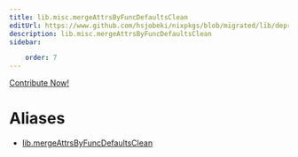 ```yaml
---
title: lib.misc.mergeAttrsByFuncDefaultsClean
editUrl: https://www.github.com/hsjobeki/nixpkgs/blob/migrated/lib/deprecated.nix#L272C35
description: lib.misc.mergeAttrsByFuncDefaultsClean
sidebar:

    order: 7
---
```


<a href="https://www.github.com/hsjobeki/nixpkgs/blob/migrated/lib/deprecated.nix#L272C35">Contribute Now!</a>


# Aliases

- [lib.mergeAttrsByFuncDefaultsClean](/nix-doc-comments/reference/lib/lib-mergeattrsbyfuncdefaultsclean)


